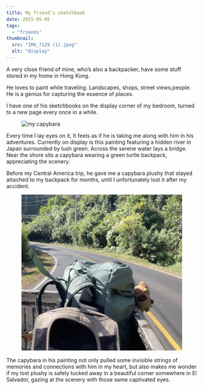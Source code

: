 ```yaml
---
title: My friend’s sketchbook
date: 2025-05-05
tags:
  - "friends"
thumbnail:
  src: "IMG_7129 (1).jpeg"
  alt: "display"
---
```


A very close friend of mine, who’s also a backpacker, have some stuff stored in my home in Hong Kong.

He loves to paint while traveling. Landscapes, shops, street views,people. He is a genius for capturing the essence of places.

I have one of his sketchbooks on the display corner of my bedroom, turned to a new page every once in a while.
<figure>
  <img
    src="sketchbook.png"
    alt="my capybara" />
</figure>

Every time I lay eyes on it, It feels as if he is taking me along with him in his adventures.
Currently on display is this painting featuring a hidden river in Japan surrounded by lush green. Across the serene water lays a bridge. Near the shore sits a capybara wearing a green turtle backpack, appreciating the scenery.

Before my Central America trip, he gave me a capybara plushy that stayed attached to my backpack for months, until I unfortunately lost it after my accident.
<figure>
  <img
    src="capy.jpeg"
    alt="my capybara" />
</figure>


The capybara in his painting not only pulled some invisible strings of memories and connections with him in my heart, but also makes me wonder if my lost plushy is safely tucked away in a beautiful corner somewhere in El Salvador, gazing at the scenery with those same captivated eyes.
